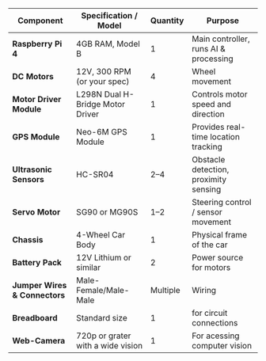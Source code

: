 | Component                     | Specification / Model            | Quantity | Purpose                                 |
| ----------------------------- | -------------------------------- | -------- | --------------------------------------- |
| **Raspberry Pi 4**            | 4GB RAM, Model B                 | 1        | Main controller, runs AI & processing   |
| **DC Motors**                 | 12V, 300 RPM (or your spec)      | 4        | Wheel movement                          |
| **Motor Driver Module**       | L298N Dual H-Bridge Motor Driver | 1        | Controls motor speed and direction      |
| **GPS Module**                | Neo-6M GPS Module                | 1        | Provides real-time location tracking    |
| **Ultrasonic Sensors**        | HC-SR04                          | 2–4      | Obstacle detection, proximity sensing   |
| **Servo Motor**               | SG90 or MG90S                    | 1–2      | Steering control / sensor movement      |
| **Chassis**                   | 4-Wheel Car Body                 | 1        | Physical frame of the car               |
| **Battery Pack**              | 12V Lithium or similar           | 2        | Power source for motors                 |
| **Jumper Wires & Connectors** | Male-Female/Male-Male            | Multiple | Wiring                                  |
| **Breadboard**                | Standard size                    | 1        | for circuit connections                     |
| **Web-Camera**                | 720p or grater with a wide vision| 1        | For acessing computer vision            |
